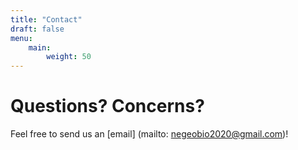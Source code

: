 ```yaml
---
title: "Contact"
draft: false
menu:
    main:
        weight: 50
---
```


# Questions? Concerns? #

Feel free to send us an [email] (mailto:
negeobio2020@gmail.com)!

<picture>
    <img
    sizes="(max-width: 1400px) 100vw, 1400px"
    srcset="
    ../images/gibson_field_photo_belmjd_c_scale,w_200.jpg 200w,
    ../images/gibson_field_photo_belmjd_c_scale,w_713.jpg 713w,
    ../images/gibson_field_photo_belmjd_c_scale,w_1037.jpg 1037w,
    ../images/gibson_field_photo_belmjd_c_scale,w_1296.jpg 1296w,
    ../images/gibson_field_photo_belmjd_c_scale,w_1400.jpg 1400w"
    src="../images/gibson_field_photo_belmjd_c_scale,w_1400.jpg"
    alt="">
</picture>